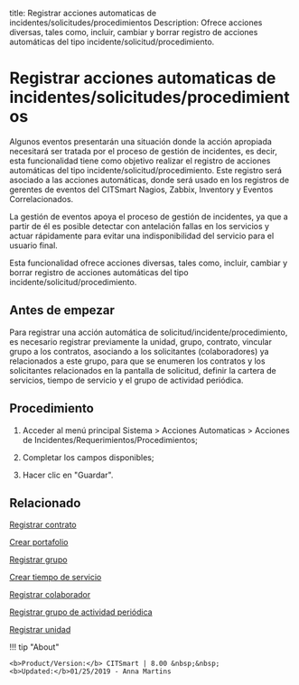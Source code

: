 title: Registrar acciones automaticas de incidentes/solicitudes/procedimientos
Description: Ofrece acciones diversas, tales como, incluir, cambiar y borrar registro de acciones automáticas del tipo incidente/solicitud/procedimiento.
# Registrar acciones automaticas de incidentes/solicitudes/procedimientos


Algunos eventos presentarán una situación donde la acción apropiada necesitará
ser tratada por el proceso de gestión de incidentes, es decir, esta
funcionalidad tiene como objetivo realizar el registro de acciones automáticas
del tipo incidente/solicitud/procedimiento. Este registro será asociado a las
acciones automáticas, donde será usado en los registros de gerentes de eventos
del CITSmart Nagios, Zabbix, Inventory y Eventos Correlacionados.

La gestión de eventos apoya el proceso de gestión de incidentes, ya que a partir
de él es posible detectar con antelación fallas en los servicios y actuar
rápidamente para evitar una indisponibilidad del servicio para el usuario final.

Esta funcionalidad ofrece acciones diversas, tales como, incluir, cambiar y
borrar registro de acciones automáticas del tipo
incidente/solicitud/procedimiento.

Antes de empezar
--------------------

Para registrar una acción automática de solicitud/incidente/procedimiento, es
necesario registrar previamente la unidad, grupo, contrato, vincular grupo a los
contratos, asociando a los solicitantes (colaboradores) ya relacionados a este
grupo, para que se enumeren los contratos y los solicitantes relacionados en la
pantalla de solicitud, definir la cartera de servicios, tiempo de servicio y el
grupo de actividad periódica.

Procedimiento
-----------------

1.  Acceder al menú principal Sistema \> Acciones Automaticas \> Acciones de
    Incidentes/Requerimientos/Procedimientos;

2.  Completar los campos disponibles;

3.  Hacer clic en "Guardar".


Relacionado
-------

[Registrar contrato](/es-es/citsmart-platform-8/processes/portfolio-and-catalog/configuration/register-contract.html)

[Crear portafolio](/es-es/citsmart-platform-8/processes/portfolio-and-catalog/use/create-the-portfolio.html)

[Registrar grupo](/es-es/citsmart-platform-8/initial-settings/access-settings/user/register-groups.html)

[Crear tiempo de servicio](/es-es/citsmart-platform-8/processes/service-level/configuration/create-time-attendance.html)

[Registrar colaborador](/es-es/citsmart-platform-8/initial-settings/access-settings/user/register-employee.html)

[Registrar grupo de actividad periódica](/es-es/citsmart-platform-8/additional-features/automation-of-operation/configuration/periodic-activity-group.html)

[Registrar unidad](/es-es/citsmart-platform-8/platform-administration/region-and-language/register-unit.html)


!!! tip "About"

    <b>Product/Version:</b> CITSmart | 8.00 &nbsp;&nbsp;
    <b>Updated:</b>01/25/2019 - Anna Martins
